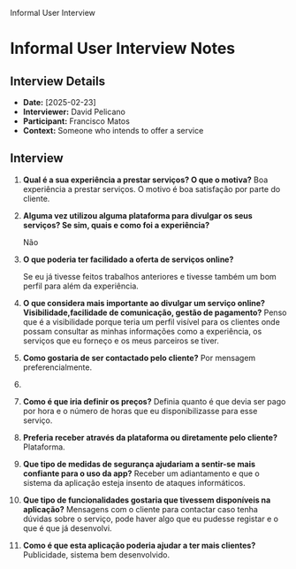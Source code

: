Informal User Interview
# Informal User Interview Notes 


## Interview Details 
- **Date:** [2025-02-23] 
- **Interviewer:** David Pelicano
- **Participant:** Francisco Matos
- **Context:** Someone who intends to offer a service


## Interview

1. **Qual é a sua experiência a prestar serviços? O que o motiva?**
    Boa experiência a prestar serviços. O motivo é boa satisfação por parte do cliente.
   

2. **Alguma vez utilizou alguma plataforma para divulgar os seus serviços? Se sim, quais e como foi a experiência?**

    Não


  

4. **O que poderia ter facilidado a oferta de serviços online?**

    Se eu já tivesse feitos trabalhos anteriores e tivesse também um bom perfil para além da experiência.

    

   

6. **O que considera mais importante ao divulgar um serviço online?Visibilidade,facilidade de comunicação, gestão de pagamento?**
    Penso que é a visibilidade porque teria um perfil visível para os clientes onde possam consultar as minhas informações como a experiência, os serviços que eu forneço e os meus parceiros se tiver.

7. **Como gostaria de ser contactado pelo cliente?**
    Por mensagem preferencialmente.
8. 

9. **Como é que iria definir os preços?**
    Definia quanto é que devia ser pago por hora e o número de horas que eu disponibilizasse para esse serviço.

10. **Preferia receber através da plataforma ou diretamente pelo cliente?**
    Plataforma.

11. **Que tipo de medidas de segurança ajudariam a sentir-se mais confiante para o uso da app?**
    Receber um adiantamento e que o sistema da aplicação esteja insento de ataques informáticos.

12. **Que tipo de funcionalidades gostaria que tivessem disponíveis na aplicação?**
    Mensagens com o cliente para contactar caso tenha dúvidas sobre o serviço, pode haver algo que eu pudesse registar e o que é que já desenvolvi.

13. **Como é que esta aplicação poderia ajudar a ter mais clientes?**
    Publicidade, sistema bem desenvolvido.

